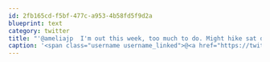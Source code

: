 ```yaml
---
id: 2fb165cd-f5bf-477c-a953-4b58fd5f9d2a
blueprint: text
category: twitter
title: "'@ameliajp  I'm out this week, too much to do. Might hike sat depending on the weather"
caption: '<span class="username username_linked">@<a href="https://twitter.com/ameliajp" title="Amelia Pothoven">ameliajp</a></span>  I''m out this week, too much to do. Might hike sat depending on the weather'
---
```

